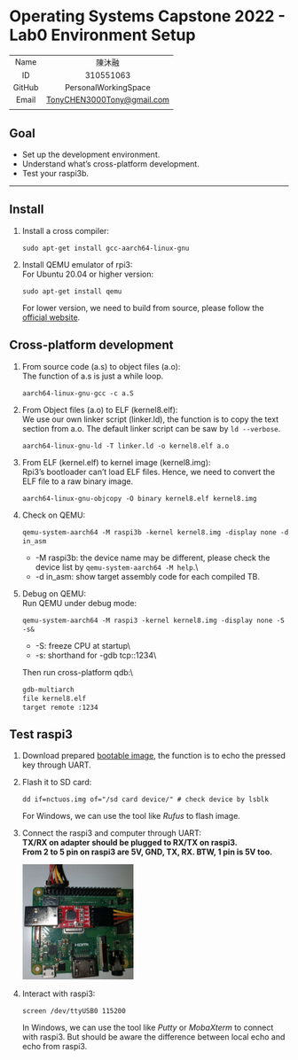 # Operating Systems Capstone 2022 - Lab0 Environment Setup

|||
|:-:|:-:|
|Name|陳沐融|
|ID|310551063|
|GitHub|PersonalWorkingSpace|
|Email|TonyCHEN3000Tony@gmail.com|
|||

## Goal
* Set up the development environment.
* Understand what’s cross-platform development.
* Test your raspi3b.

---

## Install
1. Install a cross compiler:
    ```shell
    sudo apt-get install gcc-aarch64-linux-gnu
    ```

2. Install QEMU emulator of rpi3:\
    For Ubuntu 20.04 or higher version:
    ```shell
    sudo apt-get install qemu
    ```

    For lower version, we need to build from source, please follow the [official website](https://www.qemu.org/download/#source).

## Cross-platform development
1. From source code (a.s) to object files (a.o):\
    The function of a.s is just a while loop.
    ```shell
    aarch64-linux-gnu-gcc -c a.S
    ```
2. From Object files (a.o) to ELF (kernel8.elf):\
    We use our own linker script (linker.ld), the function is to copy the text section from a.o. The default linker script can be saw by `ld --verbose`.
    ```shell
    aarch64-linux-gnu-ld -T linker.ld -o kernel8.elf a.o
    ```

3. From ELF (kernel.elf) to kernel image (kernel8.img):\
    Rpi3’s bootloader can’t load ELF files. Hence, we need to convert the ELF file to a raw binary image.
    ```shell
    aarch64-linux-gnu-objcopy -O binary kernel8.elf kernel8.img
    ```

4. Check on QEMU:
    ```shell
    qemu-system-aarch64 -M raspi3b -kernel kernel8.img -display none -d in_asm
    ```
    * -M raspi3b: the device name may be different, please check the device list by `qemu-system-aarch64 -M help`.\
    * -d in_asm:  show target assembly code for each compiled TB.

5. Debug on QEMU:\
    Run QEMU under debug mode:
    ```shell
    qemu-system-aarch64 -M raspi3 -kernel kernel8.img -display none -S -s&
    ```
    * -S: freeze CPU at startup\
    * -s: shorthand for -gdb tcp::1234\

    Then run cross-platform qdb:\
    ```shell
    gdb-multiarch
    file kernel8.elf
    target remote :1234
    ```

## Test raspi3
1. Download prepared [bootable image](https://github.com/GrassLab/osdi/raw/master/supplement/nctuos.img), the function is to echo the pressed key through UART.

2. Flash it to SD card:
    ```shell
    dd if=nctuos.img of="/sd card device/" # check device by lsblk
    ```
    For Windows, we can use the tool like _Rufus_ to flash image.

3. Connect the raspi3 and computer through UART:\
    **TX/RX on adapter should be plugged to RX/TX on raspi3.**\
    **From 2 to 5 pin on raspi3 are 5V, GND, TX, RX. BTW, 1 pin is 5V too.**

    <img src="../images/lab0_UART.JPEG" width="200" />

4. Interact with raspi3:
    ```shell
    screen /dev/ttyUSB0 115200
    ```
    In Windows, we can use the tool like _Putty_ or _MobaXterm_ to connect with raspi3. But should be aware the difference between local echo and echo from raspi3.